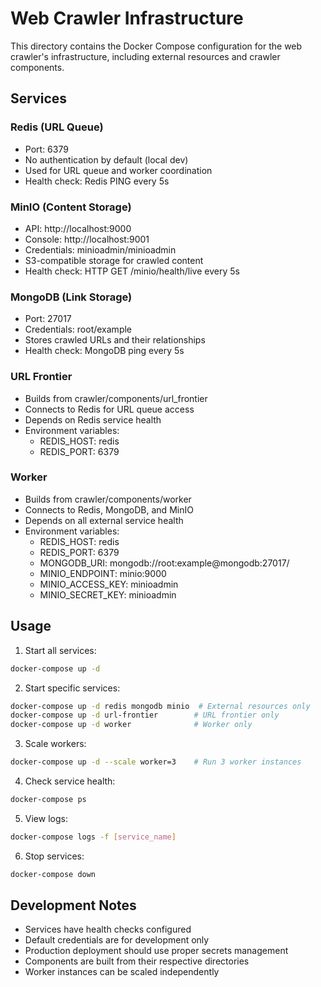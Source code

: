 # Web Crawler Infrastructure

This directory contains the Docker Compose configuration for the web crawler's infrastructure, including external resources and crawler components.

## Services

### Redis (URL Queue)
- Port: 6379
- No authentication by default (local dev)
- Used for URL queue and worker coordination
- Health check: Redis PING every 5s

### MinIO (Content Storage)
- API: http://localhost:9000
- Console: http://localhost:9001
- Credentials: minioadmin/minioadmin
- S3-compatible storage for crawled content
- Health check: HTTP GET /minio/health/live every 5s

### MongoDB (Link Storage)
- Port: 27017
- Credentials: root/example
- Stores crawled URLs and their relationships
- Health check: MongoDB ping every 5s

### URL Frontier
- Builds from crawler/components/url_frontier
- Connects to Redis for URL queue access
- Depends on Redis service health
- Environment variables:
  - REDIS_HOST: redis
  - REDIS_PORT: 6379

### Worker
- Builds from crawler/components/worker
- Connects to Redis, MongoDB, and MinIO
- Depends on all external service health
- Environment variables:
  - REDIS_HOST: redis
  - REDIS_PORT: 6379
  - MONGODB_URI: mongodb://root:example@mongodb:27017/
  - MINIO_ENDPOINT: minio:9000
  - MINIO_ACCESS_KEY: minioadmin
  - MINIO_SECRET_KEY: minioadmin

## Usage

1. Start all services:
```bash
docker-compose up -d
```

2. Start specific services:
```bash
docker-compose up -d redis mongodb minio  # External resources only
docker-compose up -d url-frontier        # URL frontier only
docker-compose up -d worker              # Worker only
```

3. Scale workers:
```bash
docker-compose up -d --scale worker=3    # Run 3 worker instances
```

4. Check service health:
```bash
docker-compose ps
```

5. View logs:
```bash
docker-compose logs -f [service_name]
```

6. Stop services:
```bash
docker-compose down
```

## Development Notes

- Services have health checks configured
- Default credentials are for development only
- Production deployment should use proper secrets management
- Components are built from their respective directories
- Worker instances can be scaled independently 